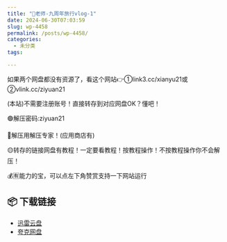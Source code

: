 ```yaml
---
title: "🌸老师-九周年旅行vlog-1"
date: 2024-06-30T07:03:59
slug: wp-4458
permalink: /posts/wp-4458/
categories:
  - 未分类
tags:

---
```


如果两个网盘都没有资源了，看这个网站👉①link3.cc/xianyu21或②vlink.cc/ziyuan21

(本站)不需要注册账号！直接转存到对应网盘OK？懂吧！

🟢解压密码:ziyuan21

🔵解压用解压专家！(应用商店有)

🟡转存的链接网盘有教程！一定要看教程！按教程操作！不按教程操作你不会解压！

💰🈶能力的宝，可以点左下角赞赏支持一下网站运行

## 📦 下载链接
- [迅雷云盘](https://blziyuan21.com/pay-download/4458?key=dc6ddd954a&down_id=0)
- [夸克网盘](https://blziyuan21.com/pay-download/4458?key=dc6ddd954a&down_id=1)

